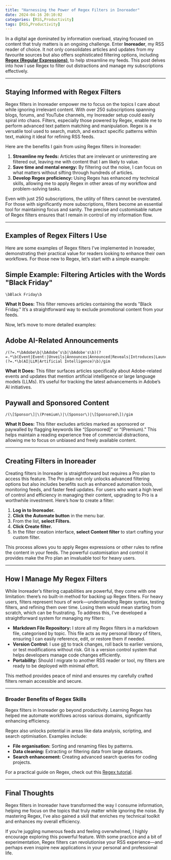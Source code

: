 ```yaml
---
title: "Harnessing the Power of Regex Filters in Inoreader"
date: 2024-04-16 20:10:02
categories: [RSS,Productivity]
tags: [RSS,Productivity]
---
```


In a digital age dominated by information overload, staying focused on content that truly matters is an ongoing challenge. Enter **Inoreader**, my RSS reader of choice. It not only consolidates articles and updates from my favourite sources but also offers sophisticated filtering options, including **[Regex (Regular Expressions)](https://en.wikipedia.org/wiki/Regular_expression)**, to help streamline my feeds. This post delves into how I use Regex to filter out distractions and manage my subscriptions effectively.

---

## Staying Informed with Regex Filters

Regex filters in Inoreader empower me to focus on the topics I care about while ignoring irrelevant content. With over 250 subscriptions spanning blogs, forums, and YouTube channels, my Inoreader setup could easily spiral into chaos. Filters, especially those powered by Regex, enable me to perform advanced text pattern matching and manipulation. Regex is a versatile tool used to search, match, and extract specific patterns within text, making it ideal for refining RSS feeds.

Here are the benefits I gain from using Regex filters in Inoreader:

1. **Streamline my feeds:** Articles that are irrelevant or uninteresting are filtered out, leaving me with content that I am likely to value.
2. **Save time and mental energy:** By filtering out the noise, I can focus on what matters without sifting through hundreds of articles.
3. **Develop Regex proficiency:** Using Regex has enhanced my technical skills, allowing me to apply Regex in other areas of my workflow and problem-solving tasks.

Even with just 250 subscriptions, the utility of filters cannot be overstated. For those with significantly more subscriptions, filters become an essential tool for maintaining focus and sanity. The precise and customisable nature of Regex filters ensures that I remain in control of my information flow.

---

## Examples of Regex Filters I Use

Here are some examples of Regex filters I’ve implemented in Inoreader, demonstrating their practical value for readers looking to enhance their own workflows. For those new to Regex, let’s start with a simple example:

## Simple Example: Filtering Articles with the Words "Black Friday"

```regex
\bBlack Friday\b
```

**What It Does:** This filter removes articles containing the words "Black Friday." It’s a straightforward way to exclude promotional content from your feeds.

Now, let’s move to more detailed examples:

## Adobe AI-Related Announcements

```regex
/(?=.*\bAdobe\b|\bAdobe’s\b|\bAdobe's\b)(?=.*\b(Event|Event:|Unveils|Announces|Announced|Reveals|Introduces|Launches|Showcases|Debuts|Presents|launch|launches|release|releases|released|updates|upgrades)\b)(?=.*\b(AI|LLM|Artificial Intelligence)\b)/gim
```

**What It Does:** This filter surfaces articles specifically about Adobe-related events and updates that mention artificial intelligence or large language models (LLMs). It’s useful for tracking the latest advancements in Adobe’s AI initiatives.

## Paywall and Sponsored Content

```regex
/(\[Sponsor\]|\(Premium\)|\(Sponsor\)|\[Sponsored\])/gim
```

**What It Does:** This filter excludes articles marked as sponsored or paywalled by flagging keywords like “[Sponsored]” or “(Premium).” This helps maintain a reading experience free of commercial distractions, allowing me to focus on unbiased and freely available content.

---

## Creating Filters in Inoreader

Creating filters in Inoreader is straightforward but requires a Pro plan to access this feature. The Pro plan not only unlocks advanced filtering options but also includes benefits such as enhanced automation tools, monitoring feeds, and faster feed updates. For users who want a high level of control and efficiency in managing their content, upgrading to Pro is a worthwhile investment. Here’s how to create a filter:

1. **Log in to Inoreader.**
2. **Click the Automate button** in the menu bar.
3. From the list, **select Filters.**
4. **Click Create filter.**
5. In the filter creation interface, **select Content filter** to start crafting your custom filter.

This process allows you to apply Regex expressions or other rules to refine the content in your feeds. The powerful customisation and control it provides make the Pro plan an invaluable tool for heavy users.

---

## How I Manage My Regex Filters

While Inoreader’s filtering capabilities are powerful, they come with one limitation: there’s no built-in method for backing up Regex filters. For heavy users, filters represent hours of work—understanding Regex syntax, testing filters, and refining them over time. Losing them would mean starting from scratch, which can be frustrating. To address this, I’ve developed a straightforward system for managing my filters:

- **Markdown File Repository:** I store all my Regex filters in a markdown file, categorised by topic. This file acts as my personal library of filters, ensuring I can easily reference, edit, or restore them if needed.
- **Version Control:** I use [git](https://git-scm.com/) to track changes, roll back to earlier versions, or test modifications without risk. Git is a version control system that helps developers manage code changes efficiently.
- **Portability:** Should I migrate to another RSS reader or tool, my filters are ready to be deployed with minimal effort.

This method provides peace of mind and ensures my carefully crafted filters remain accessible and secure.&#x20;

---

### Broader Benefits of Regex Skills

Regex filters in Inoreader go beyond productivity. Learning Regex has helped me automate workflows across various domains, significantly enhancing efficiency.&#x20;

Regex also unlocks potential in areas like data analysis, scripting, and search optimisation. Examples include:

- **File organisation:** Sorting and renaming files by patterns.
- **Data cleaning:** Extracting or filtering data from large datasets.
- **Search enhancement:** Creating advanced search queries for coding projects.

For a practical guide on Regex, check out this [Regex tutorial](https://www.freecodecamp.org/news/practical-regex-guide-with-real-life-examples/).

---

## Final Thoughts

Regex filters in Inoreader have transformed the way I consume information, helping me focus on the topics that truly matter while ignoring the noise. By mastering Regex, I’ve also gained a skill that enriches my technical toolkit and enhances my overall efficiency.

If you’re juggling numerous feeds and feeling overwhelmed, I highly encourage exploring this powerful feature. With some practice and a bit of experimentation, Regex filters can revolutionise your RSS experience—and perhaps even inspire new applications in your personal and professional life.
